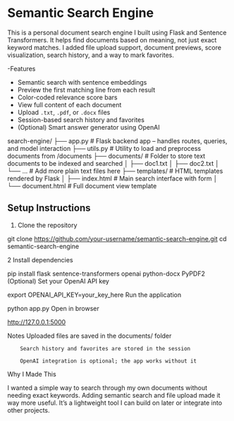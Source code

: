 # Semantic Search Engine

This is a personal document search engine I built using Flask and Sentence Transformers. It helps find documents based on meaning, not just exact keyword matches. I added file upload support, document previews, score visualization, search history, and a way to mark favorites.

-Features

- Semantic search with sentence embeddings
- Preview the first matching line from each result
- Color-coded relevance score bars
- View full content of each document
- Upload `.txt`, `.pdf`, or `.docx` files
- Session-based search history and favorites
- (Optional) Smart answer generator using OpenAI

search-engine/
├── app.py                # Flask backend app – handles routes, queries, and model interaction
├── utils.py              # Utility to load and preprocess documents from /documents
├── documents/            # Folder to store text documents to be indexed and searched
│   ├── doc1.txt
│   ├── doc2.txt
│   └── ...               # Add more plain text files here
├── templates/            # HTML templates rendered by Flask
│   ├── index.html        # Main search interface with form
│   └── document.html     # Full document view template




## Setup Instructions

1. Clone the repository

  git clone https://github.com/your-username/semantic-search-engine.git
  cd semantic-search-engine


2 Install dependencies

  pip install flask sentence-transformers openai python-docx PyPDF2
  (Optional) Set your OpenAI API key


  export OPENAI_API_KEY=your_key_here
  Run the application

  python app.py
  Open in browser

  http://127.0.0.1:5000

Notes
        Uploaded files are saved in the documents/ folder

        Search history and favorites are stored in the session

        OpenAI integration is optional; the app works without it
        

Why I Made This

I wanted a simple way to search through my own documents without needing exact keywords. Adding semantic search
and file upload made it way more useful. It’s a lightweight tool I can build on later or integrate into other 
projects.


